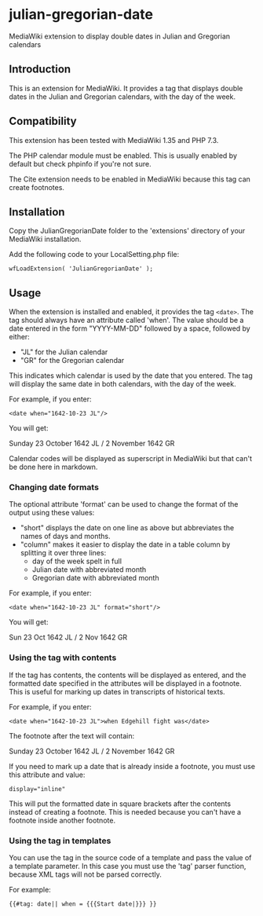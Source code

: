 # julian-gregorian-date
MediaWiki extension to display double dates in Julian and Gregorian calendars

## Introduction

This is an extension for MediaWiki. It provides a tag that displays double dates in the Julian and Gregorian calendars, with the day of the week.

## Compatibility

This extension has been tested with MediaWiki 1.35 and PHP 7.3.

The PHP calendar module must be enabled. This is usually enabled by default but check phpinfo if you're not sure.

The Cite extension needs to be enabled in MediaWiki because this tag can create footnotes.

## Installation

Copy the JulianGregorianDate folder to the 'extensions' directory of your MediaWiki installation.

Add the following code to your LocalSetting.php file:

`wfLoadExtension( 'JulianGregorianDate' );`

## Usage

When the extension is installed and enabled, it provides the tag `<date>`. The tag should always have an attribute called 'when'. The value should be a date entered in the form "YYYY-MM-DD" followed by a space, followed by either:

- "JL" for the Julian calendar
- "GR" for the Gregorian calendar

This indicates which calendar is used by the date that you entered. The tag will display the same date in both calendars, with the day of the week.

For example, if you enter:

`<date when="1642-10-23 JL"/>`

You will get:

Sunday 23 October 1642 JL / 2 November 1642 GR

Calendar codes will be displayed as superscript in MediaWiki but that can't be done here in markdown.

### Changing date formats

The optional attribute 'format' can be used to change the format of the output using these values:

- "short" displays the date on one line as above but abbreviates the names of days and months.
- "column" makes it easier to display the date in a table column by splitting it over three lines:
  - day of the week spelt in full
  - Julian date with abbreviated month
  - Gregorian date with abbreviated month

For example, if you enter:

`<date when="1642-10-23 JL" format="short"/>`

You will get:

Sun 23 Oct 1642 JL / 2 Nov 1642 GR

### Using the tag with contents

If the tag has contents, the contents will be displayed as entered, and the formatted date specified in the attributes will be displayed in a footnote. This is useful for marking up dates in transcripts of historical texts.

For example, if you enter:

`<date when="1642-10-23 JL">when Edgehill fight was</date>`

The footnote after the text will contain:

Sunday 23 October 1642 JL / 2 November 1642 GR

If you need to mark up a date that is already inside a footnote, you must use this attribute and value:

`display="inline"`

This will put the formatted date in square brackets after the contents instead of creating a footnote. This is needed because you can't have a footnote inside another footnote.

### Using the tag in templates

You can use the tag in the source code of a template and pass the value of a template parameter. In this case you must use the 'tag' parser function, because XML tags will not be parsed correctly.

For example:

`{{#tag: date|| when = {{{Start date|}}} }}`
